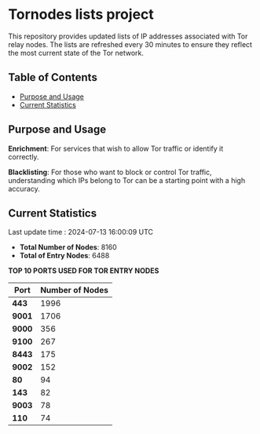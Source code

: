 # Tornodes lists project

This repository provides updated lists of IP addresses associated with Tor relay nodes. The lists are refreshed every 30 minutes to ensure they reflect the most current state of the Tor network.

## Table of Contents

- [Purpose and Usage](#purpose-and-usage)
- [Current Statistics](#current-statistics)


## Purpose and Usage

**Enrichment**: For services that wish to allow Tor traffic or identify it correctly.

**Blacklisting**: For those who want to block or control Tor traffic, understanding which IPs belong to Tor can be a starting point with a high accuracy.

## Current Statistics

Last update time : 2024-07-13 16:00:09 UTC

- **Total Number of Nodes**: 8160
- **Total of Entry Nodes**: 6488

**TOP 10 PORTS USED FOR TOR ENTRY NODES**

| **Port** | **Number of Nodes** |
|------|-----------------|
| **443**   | 1996  |
| **9001**   | 1706  |
| **9000**   | 356  |
| **9100**   | 267  |
| **8443**   | 175  |
| **9002**   | 152  |
| **80**   | 94  |
| **143**   | 82  |
| **9003**   | 78  |
| **110**   | 74  |

